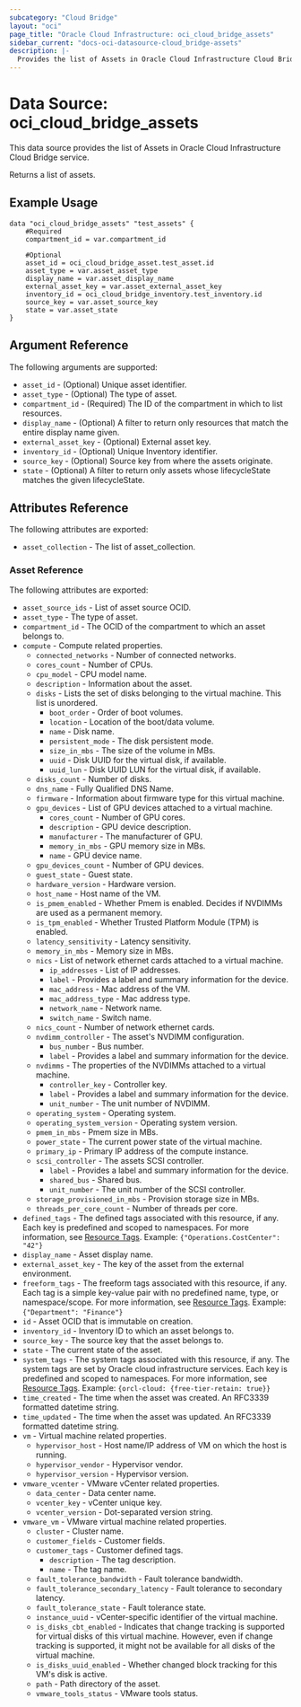 ```yaml
---
subcategory: "Cloud Bridge"
layout: "oci"
page_title: "Oracle Cloud Infrastructure: oci_cloud_bridge_assets"
sidebar_current: "docs-oci-datasource-cloud_bridge-assets"
description: |-
  Provides the list of Assets in Oracle Cloud Infrastructure Cloud Bridge service
---
```


# Data Source: oci_cloud_bridge_assets
This data source provides the list of Assets in Oracle Cloud Infrastructure Cloud Bridge service.

Returns a list of assets.


## Example Usage

```hcl
data "oci_cloud_bridge_assets" "test_assets" {
	#Required
	compartment_id = var.compartment_id

	#Optional
	asset_id = oci_cloud_bridge_asset.test_asset.id
	asset_type = var.asset_asset_type
	display_name = var.asset_display_name
	external_asset_key = var.asset_external_asset_key
	inventory_id = oci_cloud_bridge_inventory.test_inventory.id
	source_key = var.asset_source_key
	state = var.asset_state
}
```

## Argument Reference

The following arguments are supported:

* `asset_id` - (Optional) Unique asset identifier.
* `asset_type` - (Optional) The type of asset.
* `compartment_id` - (Required) The ID of the compartment in which to list resources.
* `display_name` - (Optional) A filter to return only resources that match the entire display name given.
* `external_asset_key` - (Optional) External asset key.
* `inventory_id` - (Optional) Unique Inventory identifier.
* `source_key` - (Optional) Source key from where the assets originate.
* `state` - (Optional) A filter to return only assets whose lifecycleState matches the given lifecycleState.


## Attributes Reference

The following attributes are exported:

* `asset_collection` - The list of asset_collection.

### Asset Reference

The following attributes are exported:

* `asset_source_ids` - List of asset source OCID.
* `asset_type` - The type of asset.
* `compartment_id` - The OCID of the compartment to which an asset belongs to.
* `compute` - Compute related properties.
	* `connected_networks` - Number of connected networks.
	* `cores_count` - Number of CPUs.
	* `cpu_model` - CPU model name.
	* `description` - Information about the asset.
	* `disks` - Lists the set of disks belonging to the virtual machine. This list is unordered.
		* `boot_order` - Order of boot volumes.
		* `location` - Location of the boot/data volume.
		* `name` - Disk name.
		* `persistent_mode` - The disk persistent mode.
		* `size_in_mbs` - The size of the volume in MBs.
		* `uuid` - Disk UUID for the virtual disk, if available.
		* `uuid_lun` - Disk UUID LUN for the virtual disk, if available.
	* `disks_count` - Number of disks.
	* `dns_name` - Fully Qualified DNS Name.
	* `firmware` - Information about firmware type for this virtual machine.
	* `gpu_devices` - List of GPU devices attached to a virtual machine.
		* `cores_count` - Number of GPU cores.
		* `description` - GPU device description.
		* `manufacturer` - The manufacturer of GPU.
		* `memory_in_mbs` - GPU memory size in MBs.
		* `name` - GPU device name.
	* `gpu_devices_count` - Number of GPU devices.
	* `guest_state` - Guest state.
	* `hardware_version` - Hardware version.
	* `host_name` - Host name of the VM.
	* `is_pmem_enabled` - Whether Pmem is enabled. Decides if NVDIMMs are used as a permanent memory.
	* `is_tpm_enabled` - Whether Trusted Platform Module (TPM) is enabled.
	* `latency_sensitivity` - Latency sensitivity.
	* `memory_in_mbs` - Memory size in MBs.
	* `nics` - List of network ethernet cards attached to a virtual machine.
		* `ip_addresses` - List of IP addresses.
		* `label` - Provides a label and summary information for the device.
		* `mac_address` - Mac address of the VM.
		* `mac_address_type` - Mac address type.
		* `network_name` - Network name.
		* `switch_name` - Switch name.
	* `nics_count` - Number of network ethernet cards.
	* `nvdimm_controller` - The asset's NVDIMM configuration.
		* `bus_number` - Bus number.
		* `label` - Provides a label and summary information for the device.
	* `nvdimms` - The properties of the NVDIMMs attached to a virtual machine.
		* `controller_key` - Controller key.
		* `label` - Provides a label and summary information for the device.
		* `unit_number` - The unit number of NVDIMM.
	* `operating_system` - Operating system.
	* `operating_system_version` - Operating system version.
	* `pmem_in_mbs` - Pmem size in MBs.
	* `power_state` - The current power state of the virtual machine.
	* `primary_ip` - Primary IP address of the compute instance.
	* `scsi_controller` - The assets SCSI controller.
		* `label` - Provides a label and summary information for the device.
		* `shared_bus` - Shared bus.
		* `unit_number` - The unit number of the SCSI controller.
	* `storage_provisioned_in_mbs` - Provision storage size in MBs.
	* `threads_per_core_count` - Number of threads per core.
* `defined_tags` - The defined tags associated with this resource, if any. Each key is predefined and scoped to namespaces. For more information, see [Resource Tags](https://docs.cloud.oracle.com/iaas/Content/General/Concepts/resourcetags.htm). Example: `{"Operations.CostCenter": "42"}` 
* `display_name` - Asset display name.
* `external_asset_key` - The key of the asset from the external environment.
* `freeform_tags` - The freeform tags associated with this resource, if any. Each tag is a simple key-value pair with no predefined name, type, or namespace/scope. For more information, see [Resource Tags](https://docs.cloud.oracle.com/iaas/Content/General/Concepts/resourcetags.htm). Example: `{"Department": "Finance"}` 
* `id` - Asset OCID that is immutable on creation.
* `inventory_id` - Inventory ID to which an asset belongs to.
* `source_key` - The source key that the asset belongs to.
* `state` - The current state of the asset.
* `system_tags` - The system tags associated with this resource, if any. The system tags are set by Oracle cloud infrastructure services. Each key is predefined and scoped to namespaces. For more information, see [Resource Tags](https://docs.cloud.oracle.com/iaas/Content/General/Concepts/resourcetags.htm). Example: `{orcl-cloud: {free-tier-retain: true}}` 
* `time_created` - The time when the asset was created. An RFC3339 formatted datetime string.
* `time_updated` - The time when the asset was updated. An RFC3339 formatted datetime string.
* `vm` - Virtual machine related properties.
	* `hypervisor_host` - Host name/IP address of VM on which the host is running.
	* `hypervisor_vendor` - Hypervisor vendor.
	* `hypervisor_version` - Hypervisor version.
* `vmware_vcenter` - VMware vCenter related properties.
	* `data_center` - Data center name.
	* `vcenter_key` - vCenter unique key.
	* `vcenter_version` - Dot-separated version string.
* `vmware_vm` - VMware virtual machine related properties.
	* `cluster` - Cluster name.
	* `customer_fields` - Customer fields.
	* `customer_tags` - Customer defined tags.
		* `description` - The tag description.
		* `name` - The tag name.
	* `fault_tolerance_bandwidth` - Fault tolerance bandwidth.
	* `fault_tolerance_secondary_latency` - Fault tolerance to secondary latency.
	* `fault_tolerance_state` - Fault tolerance state.
	* `instance_uuid` - vCenter-specific identifier of the virtual machine.
	* `is_disks_cbt_enabled` - Indicates that change tracking is supported for virtual disks of this virtual machine. However, even if change tracking is supported, it might not be available for all disks of the virtual machine. 
	* `is_disks_uuid_enabled` - Whether changed block tracking for this VM's disk is active.
	* `path` - Path directory of the asset.
	* `vmware_tools_status` - VMware tools status.

